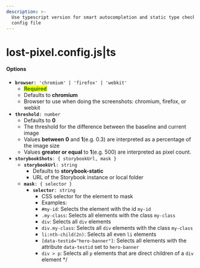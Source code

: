 ```yaml
---
description: >-
  Use typescript version for smart autocompletion and static type check of your
  config file
---
```


# lost-pixel.config.js|ts

#### Options

* **`browser`**`: 'chromium' | 'firefox' | 'webkit'`
  * <mark style="color:green;">**Required**</mark>
  * Defaults to **chromium**
  * Browser to use when doing the screenshots: chromium, firefox, or webkit
* **`threshold`**`: number`
  * Defaults to **0**
  * The threshold for the difference between the baseline and current image
  * Values **between** **0** and **1**(e.g. 0.3) are interpreted as a percentage of the image size
  * Values **greater or equal** to **1**(e.g. 500) are interpreted as pixel count.
* **`storybookShots`**`: { storybookUrl, mask }`
  * **`storybookUrl`**`: string`
    * Defaults to **storybook-static**
    * URL of the Storybook instance or local folder
  * **`mask`**`: { selector }`
    * **`selector`**`: string`
      * CSS selector for the element to mask
      * Examples:
      * `#my-id`: Selects the element with the id `my-id`
      * `.my-class`: Selects all elements with the class `my-class`
      * `div`: Selects all `div` elements
      * `div.my-class`: Selects all `div` elements with the class `my-class`
      * `li:nth-child(2n)`: Selects all even `li` elements
      * `[data-testid="hero-banner"]`: Selects all elements with the attribute `data-testid` set to `hero-banner`
      * `div > p`: Selects all `p` elements that are direct children of a `div` element \*/

